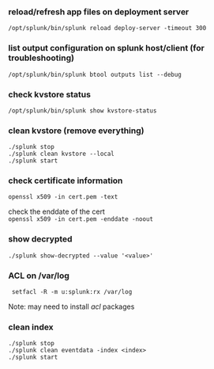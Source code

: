 ### reload/refresh app files on deployment server
`/opt/splunk/bin/splunk reload deploy-server -timeout 300`

### list output configuration on splunk host/client (for troubleshooting)
`/opt/splunk/bin/splunk btool outputs list --debug`

### check kvstore status
`/opt/splunk/bin/splunk show kvstore-status`

### clean kvstore (remove everything)
```
./splunk stop
./splunk clean kvstore --local
./splunk start
```

### check certificate information
`openssl x509 -in cert.pem -text`

check the enddate of the cert<br />
`openssl x509 -in cert.pem -enddate -noout`

### show decrypted
`./splunk show-decrypted --value '<value>'`


### ACL on /var/log 
` setfacl -R -m u:splunk:rx /var/log`

Note: may need to install *acl* packages


### clean index

```
./splunk stop
./splunk clean eventdata -index <index>
./splunk start
```
